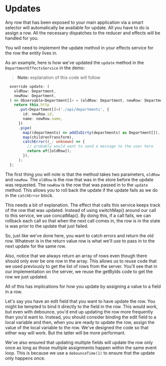 # Updates

Any row that has been exposed to your main application via a smart selector will automatically be available for update. All you have to do is assign a row. All the necessary dispatches to the reducer and effects will be handled for you.

You will need to implement the update method in your effects service for the row the entity lives in.

As an example, here is how we've updated the `update` method in the `DepartmentEffectsService` in the demo:

> **Note:** explanation of this code will follow

```typescript
  override update: (
    oldRow: Department,
    newRow: Department,
  ) => Observable<Department[]> = (oldRow: Department, newRow: Department) => {
    return this.http
      .put<Department[]>('./api/departments', {
        id: newRow.id,
        name: newRow.name,
      })
      .pipe(
        map((departments) => addIsDirty(departments) as Department[]),
        map(childrenTransform),
        catchError((_: unknown) => {
          // probably would want to send a message to the user here
          return of([oldRow]);
        }),
      );
  };
```

The first thing you will note is that the method takes two parameters, `oldRow` and `newRow`. The `oldRow` is the row that was in the store before the update was requested. The `newRow` is the row that was passed in to the `update` method. This allows you to roll back the update if the update fails as we do in the `catchError` block.

This needs a bit of explanation. The effect that calls this service keeps track of the row that was updated. Instead of using switchMap() around our call to this service, we use concatMap(). By doing this, if a call fails, we can rollback each call so that when the next call comes in, the row is in the state is was prior to the update that just failed.

So, just like we've done here, you want to catch errors and return the old row. Whatever is in the return value row is what we'll use to pass in to the next update for the same row.

Also, notice that we always return an array of rows even though there should only ever be one row in the array. This allows us to reuse code that we used previously to get the list of rows from the server. You'll see that in our implementation on the server, we reuse the getByIds code to get the row we just updated.

All of this has implications for how you update by assigning a value to a field in a row.

Let's say you have an edit field that you want to have update the row. You might be tempted to bind it directly to the field in the row. This would work, but even with debounce, you'd end up updating the row more frequently than you'd want to. Instead, you should consider binding the edit field to a local variable and then, when you are ready to update the row, assign the value of the local variable to the row. We've designed the code so that either way will work. But the latter will be more performant.

We've also ensured that updating multiple fields will update the row only once as long as those multiple assignments happen within the same event loop. This is because we use a `debounceTime(1)` to ensure that the update only happens once.
